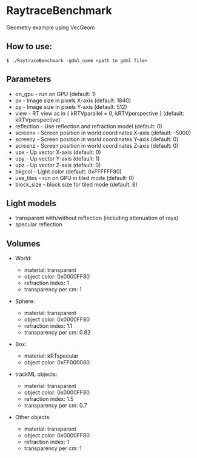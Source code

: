 <!--
SPDX-FileCopyrightText: 2020 CERN
SPDX-License-Identifier: CC-BY-4.0
-->

# RaytraceBenchmark

Geometry example using VecGeom


## How to use:

```console
$ ./RaytraceBenchmark -gdml_name <path to gdml file>
```

## Parameters

- on_gpu - run on GPU (default: 1)
- px - Image size in pixels X-axis (default: 1840)
- py - Image size in pixels Y-axis (default: 512)
- view - RT view as in { kRTVparallel = 0, kRTVperspective } (default: kRTVperspective)
- reflection - Use reflection and refraction model (default: 0)
- screenx - Screen position in world coordinates X-axis (default: -5000)
- screeny - Screen position in world coordinates Y-axis (default: 0)
- screenz - Screen position in world coordinates Z-axis (default: 0)
- upx - Up vector X-axis (default: 0)
- upy - Up vector Y-axis (default: 1)
- upz - Up vector Z-axis (default: 0)
- bkgcol - Light color (default: 0xFFFFFF80)
- use_tiles - run on GPU in tiled mode (default: 0)
- block_size - block size for tiled mode (default: 8)


## Light models

- transparent with/without reflection (including attenuation of rays)
- specular reflection


## Volumes

- World: 
	 - material: transparent
	 - object color: 0x0000FF80
	 - refraction index: 1
	 - transparency per cm: 1

- Sphere: 
	- material: transparent
	- object color: 0x0000FF80
	- refraction index: 1.1
	- transparency per cm: 0.82

- Box: 
	- material: kRTspecular
	- object color: 0xFF000080

- trackML objects: 
	- material: transparent
	- object color: 0x0000FF80
	- refraction index: 1.5
	- transparency per cm: 0.7

- Other objects:
	- material: transparent
	- object color: 0x0000FF80
	- refraction index: 1
	- transparency per cm: 1
